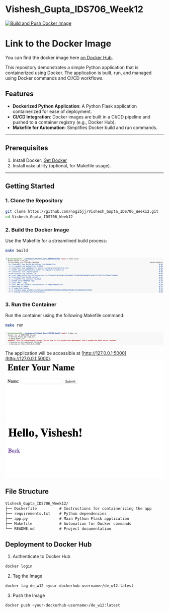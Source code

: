 # Vishesh_Gupta_IDS706_Week12

[![Build and Push Docker Image](https://github.com/nogibjj/Vishesh_Gupta_IDS706_Week12/actions/workflows/cicd.yml/badge.svg)](https://github.com/nogibjj/Vishesh_Gupta_IDS706_Week12/actions/workflows/cicd.yml)

# Link to the Docker Image

You can find the docker image here [on Docker Hub](https://hub.docker.com/r/visheshgupta19/de_w12).

This repository demonstrates a simple Python application that is containerized using Docker. The application is built, run, and managed using Docker commands and CI/CD workflows.

## Features
- **Dockerized Python Application**: A Python Flask application containerized for ease of deployment.
- **CI/CD Integration**: Docker images are built in a CI/CD pipeline and pushed to a container registry (e.g., Docker Hub).
- **Makefile for Automation**: Simplifies Docker build and run commands.

---

## Prerequisites
1. Install Docker: [Get Docker](https://www.docker.com/get-started)
2. Install `make` utility (optional, for Makefile usage).

---

## Getting Started

### 1. Clone the Repository
```bash
git clone https://github.com/nogibjj/Vishesh_Gupta_IDS706_Week12.git
cd Vishesh_Gupta_IDS706_Week12
```

### 2. Build the Docker Image
Use the Makefile for a streamlined build process:
```bash
make build
```
![Screenshot](make_build.png)

### 3. Run the Container
Run the container using the following Makefile command:
```bash
make run
```
![Screenshot](make_run.png)


The application will be accessible at [http://127.0.0.1:5000](http://127.0.0.1:5000).
![Screenshot](app_1.png)
![Screenshot](app_2.png)

## File Structure

```
Vishesh_Gupta_IDS706_Week12/
├── Dockerfile          # Instructions for containerizing the app
├── requirements.txt    # Python dependencies
├── app.py              # Main Python Flask application
├── Makefile            # Automation for Docker commands
└── README.md           # Project documentation
```

## Deployment to Docker Hub

1. Authenticate to Docker Hub
```bash
docker login
```

2. Tag the Image
```bash
docker tag de_w12 <your-dockerhub-username>/de_w12:latest
```

3. Push the Image
```bash
docker push <your-dockerhub-username>/de_w12:latest
```
